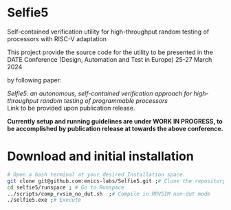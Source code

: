 # Selfie5
Self-contained verification utility for high-throughput random testing of  processors with RISC-V adaptation  

This project provide the source code for the utility to be presented in the DATE Conference (Design, Automation and Test in Europe) 25-27 March 2024  

by following paper:  

*Selfie5: an autonomous, self-contained verification approach for high-throughput random testing of programmable processors*  
Link to be provided upon publication release.   

__Currently setup and running guidelines are under WORK IN PROGRESS, to be accomplished by publication release at towards the above conference.__

# Download and initial installation

```bash
# Open a bash terminal at your desired Installation space.
git clone git@github.com:enics-labs/Selfie5.git ;# Clone the repository
cd selfie5/runspace ; # Go to Runspace
../scripts/comp_rvsim_no_dut.sh  ;# Compile in RRVSIM non-dut mode
./selfie5.exe ;# Execute
```
  

 
